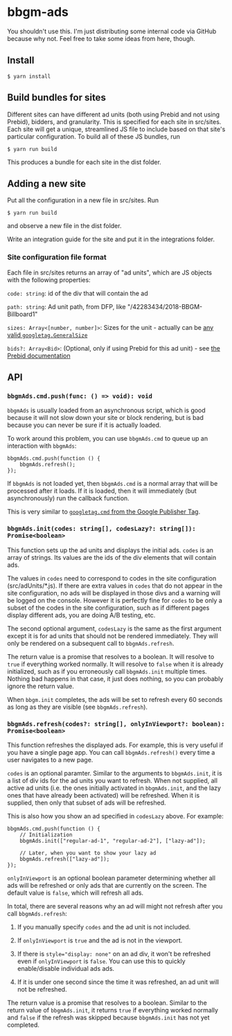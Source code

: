 # bbgm-ads

You shouldn't use this. I'm just distributing some internal code via GitHub because why not. Feel free to take some ideas from here, though.

## Install

    $ yarn install

## Build bundles for sites

Different sites can have different ad units (both using Prebid and not using Prebid), bidders, and granularity. This is specified for each site in src/sites. Each site will get a unique, streamlined JS file to include based on that site's particular configuration. To build all of these JS bundles, run

    $ yarn run build

This produces a bundle for each site in the dist folder.

## Adding a new site

Put all the configuration in a new file in src/sites. Run

    $ yarn run build

and observe a new file in the dist folder.

Write an integration guide for the site and put it in the integrations folder.

### Site configuration file format

Each file in src/sites returns an array of "ad units", which are JS objects with the following properties:

`code: string`: id of the div that will contain the ad

`path: string`: Ad unit path, from DFP, like "/42283434/2018-BBGM-Billboard1"

`sizes: Array<[number, number]>`: Sizes for the unit - actually can be [any valid `googletag.GeneralSize`](https://developers.google.com/doubleclick-gpt/reference#googletag.GeneralSize)

`bids?: Array<Bid>`: (Optional, only if using Prebid for this ad unit) - see [the Prebid documentation](http://prebid.org/dev-docs/adunit-reference.html#adunitbids)

## API

### `bbgmAds.cmd.push(func: () => void): void`

`bbgmAds` is usually loaded from an asynchronous script, which is good because it will not slow down your site or block rendering, but is bad because you can never be sure if it is actually loaded.

To work around this problem, you can use `bbgmAds.cmd` to queue up an interaction with `bbgmAds`:

    bbgmAds.cmd.push(function () {
        bbgmAds.refresh();
    });

If `bbgmAds` is not loaded yet, then `bbgmAds.cmd` is a normal array that will be processed after it loads. If it is loaded, then it will immediately (but asynchronously) run the callback function.

This is very similar to [`googletag.cmd` from the Google Publisher Tag](https://developers.google.com/doubleclick-gpt/reference#googletag.cmd).

### `bbgmAds.init(codes: string[], codesLazy?: string[]): Promise<boolean>`

This function sets up the ad units and displays the initial ads. `codes` is an array of strings. Its values are the ids of the div elements that will contain ads.

The values in `codes` need to correspond to codes in the site configuration (src/adUnits/\*.js). If there are extra values in `codes` that do not appear in the site configuration, no ads will be displayed in those divs and a warning will be logged on the console. However it is perfectly fine for `codes` to be only a subset of the codes in the site configuration, such as if different pages display different ads, you are doing A/B testing, etc.

The second optional argument, `codesLazy` is the same as the first argument except it is for ad units that should not be rendered immediately. They will only be rendered on a subsequent call to `bbgmAds.refresh`.

The return value is a promise that resolves to a boolean. It will resolve to `true` if everything worked normally. It will resolve to `false` when it is already initialized, such as if you erroneously call `bbgmAds.init` multiple times. Nothing bad happens in that case, it just does nothing, so you can probably ignore the return value.

When `bbgm.init` completes, the ads will be set to refresh every 60 seconds as long as they are visible (see `bbgmAds.refresh`).

### `bbgmAds.refresh(codes?: string[], onlyInViewport?: boolean): Promise<boolean>`

This function refreshes the displayed ads. For example, this is very useful if you have a single page app. You can call `bbgmAds.refresh()` every time a user navigates to a new page.

`codes` is an optional paramter. Similar to the arguments to `bbgmAds.init`, it is a list of div ids for the ad units you want to refresh. When not supplied, all active ad units (i.e. the ones initially activated in `bbgmAds.init`, and the lazy ones that have already been activated) will be refreshed. When it is supplied, then only that subset of ads will be refreshed.

This is also how you show an ad specified in `codesLazy` above. For example:

    bbgmAds.cmd.push(function () {
        // Initialization
        bbgmAds.init(["regular-ad-1", "regular-ad-2"], ["lazy-ad"]);

        // Later, when you want to show your lazy ad
        bbgmAds.refresh(["lazy-ad"]);
    });

`onlyInViewport` is an optional boolean parameter determining whether all ads will be refreshed or only ads that are currently on the screen. The default value is `false`, which will refresh all ads.

In total, there are several reasons why an ad will might not refresh after you call `bbgmAds.refresh`:

1. If you manually specify `codes` and the ad unit is not included.

2. If `onlyInViewport` is `true` and the ad is not in the viewport.

3. If there is `style="display: none"` on an ad div, it won't be refreshed even if `onlyInViewport` is `false`. You can use this to quickly enable/disable individual ads ads.

4. If it is under one second since the time it was refreshed, an ad unit will not be refreshed.

The return value is a promise that resolves to a boolean. Similar to the return value of `bbgmAds.init`, it returns `true` if everything worked normally and `false` if the refresh was skipped because `bbgmAds.init` has not yet completed.

